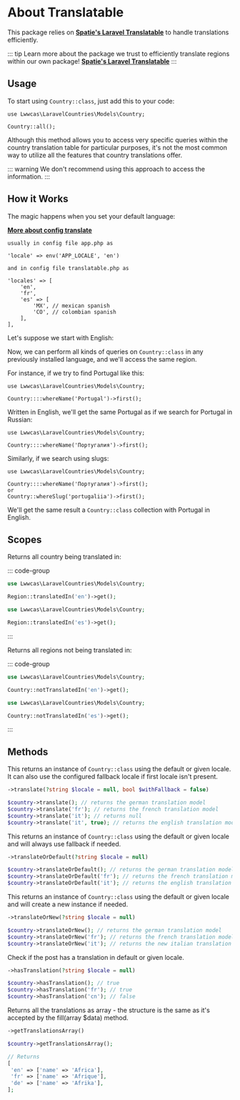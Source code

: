 # About Translatable

This package relies on **[Spatie's Laravel Translatable](https://github.com/spatie/laravel-translatable)** to handle translations efficiently.

::: tip
Learn more about the package we trust to efficiently translate regions within our own package!
**[Spatie's Laravel Translatable](/introduction/available-languages.html#required-dependencies)**
:::

## Usage

To start using `Country::class`, just add this to your code:

```php{1}
use Lwwcas\LaravelCountries\Models\Country;

Country::all();

```

Although this method allows you to access very specific queries within the country translation table for particular purposes, it's not the most common way to utilize all the features that country translations offer.

::: warning
We don't recommend using this approach to access the information.
:::

## How it Works

The magic happens when you set your default language:

**[More about config translate](/introduction/available-languages.html#configuration)**

```text
usually in config file app.php as

'locale' => env('APP_LOCALE', 'en')

and in config file translatable.php as

'locales' => [
    'en',
    'fr',
    'es' => [
        'MX', // mexican spanish
        'CO', // colombian spanish
    ],
],

```

Let's suppose we start with English:

Now, we can perform all kinds of queries on `Country::class` in any previously installed language, and we'll access the same region.

For instance, if we try to find Portugal like this:

```php{3}
use Lwwcas\LaravelCountries\Models\Country;

Country::::whereName('Portugal')->first();
```

Written in English, we'll get the same Portugal as if we search for Portugal in Russian:

```php{3}
use Lwwcas\LaravelCountries\Models\Country;

Country::::whereName('Португалия')->first();
```

Similarly, if we search using slugs:

```php{3,5}
use Lwwcas\LaravelCountries\Models\Country;

Country::::whereName('Португалия')->first();
or
Country::whereSlug('portugaliia')->first();
```

We'll get the same result a `Country::class` collection with Portugal in English.

## Scopes

Returns all country being translated in:

::: code-group

```php [english]
use Lwwcas\LaravelCountries\Models\Country;

Region::translatedIn('en')->get();

```

```php [spanish]
use Lwwcas\LaravelCountries\Models\Country;

Region::translatedIn('es')->get();

```

:::

Returns all regions not being translated in:

::: code-group

```php [english]
use Lwwcas\LaravelCountries\Models\Country;

Country::notTranslatedIn('en')->get();

```

```php [spanish]
use Lwwcas\LaravelCountries\Models\Country;

Country::notTranslatedIn('es')->get();

```

:::

## Methods

This returns an instance of `Country::class` using the default or given locale. It can also use the configured fallback locale if first locale isn't present.

```php
->translate(?string $locale = null, bool $withFallback = false)
```

```php
$country->translate(); // returns the german translation model
$country->translate('fr'); // returns the french translation model
$country->translate('it'); // returns null
$country->translate('it', true); // returns the english translation model
```

This returns an instance of `Country::class` using the default or given locale and will always use fallback if needed.

```php
->translateOrDefault(?string $locale = null)
```

```php
$country->translateOrDefault(); // returns the german translation model
$country->translateOrDefault('fr'); // returns the french translation model
$country->translateOrDefault('it'); // returns the english translation model
```

This returns an instance of `Country::class` using the default or given locale and will create a new instance if needed.

```php
->translateOrNew(?string $locale = null)
```

```php
$country->translateOrNew(); // returns the german translation model
$country->translateOrNew('fr'); // returns the french translation model
$country->translateOrNew('it'); // returns the new italian translation model
```

Check if the post has a translation in default or given locale.

```php
->hasTranslation(?string $locale = null)
```

```php
$country->hasTranslation(); // true
$country->hasTranslation('fr'); // true
$country->hasTranslation('cn'); // false
```

Returns all the translations as array - the structure is the same as it's accepted by the fill(array $data) method.

```php
->getTranslationsArray()
```

```php
$country->getTranslationsArray();

// Returns
[
 'en' => ['name' => 'Africa'],
 'fr' => ['name' => 'Afrique'],
 'de' => ['name' => 'Afrika'],
];
```
